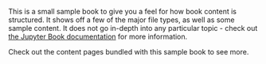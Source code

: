 <!-- ```python
import os
import shutil

   # Get the list of all files and directories
    dir_notes = "notebooks"
    files = os.listdir(dir_notes)
    files = [f for f in files if os.path.isfile(dir_notes+'/'+f)] #Filtering only the files.
    files.pop(0)
    # print(files)
    for item in files:
        shutil.copy(item, "reports")

``` -->

<!-- # Welcome to your Jupyter Book -->

This is a small sample book to give you a feel for how book content is
structured.
It shows off a few of the major file types, as well as some sample content.
It does not go in-depth into any particular topic - check out [the Jupyter Book documentation](https://jupyterbook.org) for more information.

Check out the content pages bundled with this sample book to see more.

```{tableofcontents} 
```
